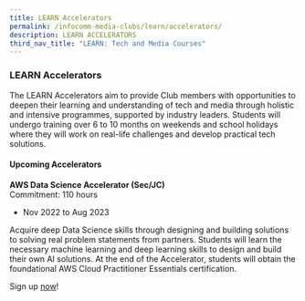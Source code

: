 ```yaml
---
title: LEARN Accelerators
permalink: /infocomm-media-clubs/learn/accelerators/
description: LEARN ACCELERATORS
third_nav_title: "LEARN: Tech and Media Courses"
---
```

### LEARN Accelerators
The LEARN Accelerators aim to provide Club members with opportunities to deepen their learning and understanding of tech and media through holistic and intensive programmes, supported by industry leaders. Students will undergo training over 6 to 10 months on weekends and school holidays where they will work on real-life challenges and develop practical tech solutions.

#### Upcoming Accelerators

**AWS Data Science Accelerator (Sec/JC)**<br>
Commitment: 110 hours 
* Nov 2022 to Aug 2023

Acquire deep Data Science skills through designing and building solutions to solving real problem statements from partners. Students will learn the necessary machine learning and deep learning skills to design and build their own AI solutions. At the end of the Accelerator, students will obtain the foundational AWS Cloud Practitioner Essentials certification.

Sign up [now](https://go.gov.sg/aws-accel22)!
